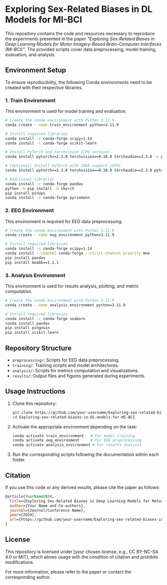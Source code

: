 # Exploring Sex-Related Biases in DL Models for MI-BCI

This repository contains the code and resources necessary to reproduce the experiments presented in the paper *"Exploring Sex-Related Biases in Deep Learning Models for Motor Imagery-Based Brain-Computer Interfaces (MI-BCI)"*. The provided scripts cover data preprocessing, model training, evaluation, and analysis.

## Environment Setup
To ensure reproducibility, the following Conda environments need to be created with their respective libraries.

### 1. Train Environment
This environment is used for model training and evaluation.
```bash
# Create the conda environment with Python 3.11.9
conda create --name train_environment python=3.11.9

# Install required libraries
conda install -c conda-forge scipy=1.14
conda install -c conda-forge scikit-learn

# Install PyTorch and torchvision (CPU version)
conda install pytorch==2.3.0 torchvision==0.18.0 torchaudio==2.3.0 -c pytorch

# (Optional) Install PyTorch with CUDA support (GPU)
conda install pytorch==2.3.0 torchvision==0.18.0 torchaudio==2.3.0 pytorch-cuda=11.8 -c pytorch -c nvidia

# Additional libraries
conda install -c conda-forge pandas
python -m pip install -U skorch
pip install einops
conda install -c conda-forge pyriemann
```

### 2. EEG Environment
This environment is required for EEG data preprocessing.
```bash
# Create the conda environment with Python 3.11.9
conda create --name eeg_environment python=3.11.9

# Install required libraries
conda install -c conda-forge scipy=1.14
conda install --channel conda-forge --strict-channel-priority mne
pip install pandas
pip install moabb==1.1.1
```

### 3. Analysis Environment
This environment is used for results analysis, plotting, and metric computation.
```bash
# Create the conda environment with Python 3.11.9
conda create --name analysis_environment python=3.11.9

# Install required libraries
conda install -c conda-forge seaborn
conda install pandas
pip install pingouin
pip install scikit-learn
```

## Repository Structure
- `preprocessing/`: Scripts for EEG data preprocessing.
- `training/`: Training scripts and model architectures.
- `analysis/`: Scripts for metrics computation and visualizations.
- `results/`: Output files and figures generated during experiments.

## Usage Instructions
1. Clone this repository:
    ```bash
    git clone https://github.com/your-username/Exploring-sex-related-biases-in-DL-models-for-MI-BCI.git
    cd Exploring-sex-related-biases-in-DL-models-for-MI-BCI
    ```
2. Activate the appropriate environment depending on the task:
    ```bash
    conda activate train_environment   # For model training
    conda activate eeg_environment     # For EEG preprocessing
    conda activate analysis_environment # For results analysis
    ```
3. Run the corresponding scripts following the documentation within each folder.

## Citation
If you use this code or any derived results, please cite the paper as follows:
```bibtex
@article{YourName2024,
  title={Exploring Sex-Related Biases in Deep Learning Models for Motor Imagery-Based Brain-Computer Interfaces},
  author={Your Name and Co-authors},
  journal={Journal/Conference Name},
  year={2024},
  url={https://github.com/your-username/Exploring-sex-related-biases-in-DL-models-for-MI-BCI}
}
```

## License
This repository is licensed under [your chosen license, e.g., CC BY-NC-SA 4.0 or MIT], which allows usage with the condition of citation and prohibits modifications.

For more information, please refer to the paper or contact the corresponding author.


